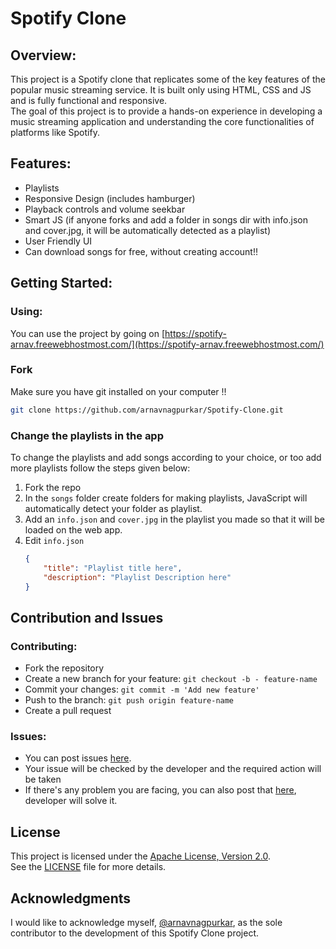 # Spotify Clone

## Overview:
This project is a Spotify clone that replicates some of the key features of the popular music streaming service. It is built only using HTML, CSS and JS and is fully functional and responsive.<br>The goal of this project is to provide a hands-on experience in developing a music streaming application and understanding the core functionalities of platforms like Spotify.

## Features:
- Playlists
- Responsive Design (includes hamburger)
- Playback controls and volume seekbar
- Smart JS (if anyone forks and add a folder in songs dir with info.json and cover.jpg, it will be automatically detected as a playlist)
- User Friendly UI
- Can download songs for free, without creating account!!

## Getting Started:

### Using:
You can use the project by going on [https://spotify-arnav.freewebhostmost.com/](https://spotify-arnav.freewebhostmost.com/)

### Fork
Make sure you have git installed on your computer !!
```bash
git clone https://github.com/arnavnagpurkar/Spotify-Clone.git
```

### Change the playlists in the app
To change the playlists and add songs according to your choice, or too add more playlists follow the steps given below:
1. Fork the repo
2. In the `songs` folder create folders for making playlists, JavaScript will automatically detect your folder as playlist.
3. Add an `info.json` and `cover.jpg` in the playlist you made so that it will be loaded on the web app.
4. Edit `info.json`
    ```json
    {
        "title": "Playlist title here",
        "description": "Playlist Description here"
    }
    ```

## Contribution and Issues

### Contributing:
- Fork the repository
- Create a new branch for your feature: `git checkout -b - feature-name`
- Commit your changes: `git commit -m 'Add new feature'`
- Push to the branch: `git push origin feature-name`
- Create a pull request

### Issues:
- You can post issues [here](https://github.com/arnavnagpurkar/Spotify-Clone/issues).
- Your issue will be checked by the developer and the required action will be taken
- If there's any problem you are facing, you can also post that [here](https://github.com/arnavnagpurkar/Spotify-Clone/issues), developer will solve it.

## License
This project is licensed under the [Apache License, Version 2.0](https://www.apache.org/licenses/LICENSE-2.0).
<br>
See the [LICENSE](https://github.com/arnavnagpurkar/Spotify-Clone/blob/main/LICENSE) file for more details.

## Acknowledgments
I would like to acknowledge myself, [@arnavnagpurkar](https://github.com/arnavnagpurkar), as the sole contributor to the development of this Spotify Clone project.

